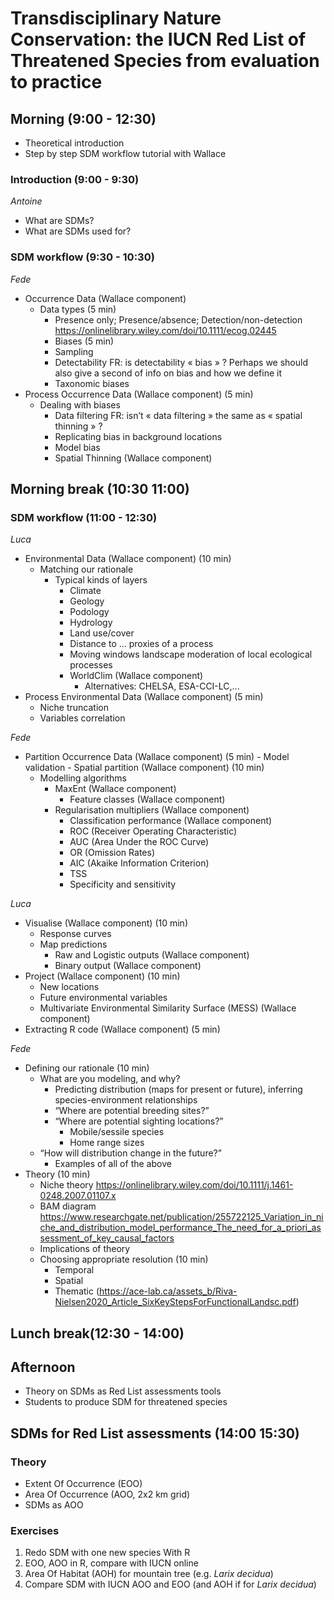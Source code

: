 # Transdisciplinary Nature Conservation: the IUCN Red List of Threatened Species from evaluation to practice


## Morning (9:00 - 12:30)
- Theoretical introduction
- Step by step SDM workflow tutorial with Wallace


### Introduction (9:00 - 9:30)
*Antoine*
- What are SDMs?
- What are SDMs used for?


### SDM workflow (9:30 - 10:30)
*Fede*
- Occurrence Data (Wallace component)
	- Data types (5 min)
		- Presence only; Presence/absence; Detection/non-detection https://onlinelibrary.wiley.com/doi/10.1111/ecog.02445
		- Biases (5 min)
		- Sampling
		- Detectability FR: is detectability « bias » ? Perhaps we should also give a second of info on bias and how we define it
		- Taxonomic biases
- Process Occurrence Data (Wallace component) (5 min)
	- Dealing with biases
		- Data filtering FR: isn’t « data filtering » the same as « spatial thinning » ?
		- Replicating bias in background locations
		- Model bias
		- Spatial Thinning (Wallace component)


## Morning break (10:30 11:00)

 
### SDM workflow (11:00 - 12:30)
*Luca*
- Environmental Data (Wallace component) (10 min)
	- Matching our rationale
		- Typical kinds of layers
			- Climate
			- Geology
			- Podology
			- Hydrology
			- Land use/cover
			- Distance to … proxies of a process
			- Moving windows landscape moderation of local ecological processes
			- WorldClim (Wallace component)
				- Alternatives: CHELSA, ESA-CCI-LC,...
- Process Environmental Data (Wallace component) (5 min)
	- Niche truncation
	- Variables correlation

*Fede*
- Partition Occurrence Data (Wallace component) (5 min)
        - Model validation
        - Spatial partition (Wallace component) (10 min)
    - Modelling algorithms
	    - MaxEnt (Wallace component)
		    - Feature classes (Wallace component)
        - Regularisation multipliers (Wallace component)
		    - Classification performance (Wallace component)
          - ROC (Receiver Operating Characteristic)
          - AUC (Area Under the ROC Curve)
          - OR (Omission Rates)
          - AIC (Akaike Information Criterion)
          - TSS
          - Specificity and sensitivity

*Luca*
- Visualise (Wallace component) (10 min)
    - Response curves
    - Map predictions
        - Raw and Logistic outputs (Wallace component)
        - Binary output (Wallace component)
- Project (Wallace component) (10 min)
    - New locations
    - Future environmental variables
    - Multivariate Environmental Similarity Surface (MESS) (Wallace component)
- Extracting R code (Wallace component) (5 min)

*Fede*
- Defining our rationale (10 min)
    - What are you modeling, and why?
        - Predicting distribution (maps for present or future), inferring species-environment relationships
        - “Where are potential breeding sites?”
        - “Where are potential sighting locations?”
            - Mobile/sessile species
            - Home range sizes
    - “How will distribution change in the future?”
        - Examples of all of the above 
- Theory (10 min)
    - Niche theory https://onlinelibrary.wiley.com/doi/10.1111/j.1461-0248.2007.01107.x 
    - BAM diagram https://www.researchgate.net/publication/255722125_Variation_in_niche_and_distribution_model_performance_The_need_for_a_priori_assessment_of_key_causal_factors 
    - Implications of theory
    - Choosing appropriate resolution (10 min)
        - Temporal
        - Spatial
        - Thematic (https://ace-lab.ca/assets_b/Riva-Nielsen2020_Article_SixKeyStepsForFunctionalLandsc.pdf)

## Lunch break(12:30 - 14:00)

## Afternoon
- Theory on SDMs as Red List assessments tools
- Students to produce SDM for threatened species


## SDMs for Red List assessments (14:00 15:30)

### Theory
- Extent Of Occurrence (EOO)
- Area Of Occurrence (AOO, 2x2 km grid)
- SDMs as AOO

### Exercises
1. Redo SDM with one new species With R
2. EOO, AOO in R, compare with IUCN online
4. Area Of Habitat (AOH) for mountain tree (e.g. *Larix decidua*)
5. Compare SDM with IUCN AOO and EOO (and AOH if for *Larix decidua*)
